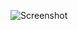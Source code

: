 ![Screenshot](https://raw.githubusercontent.com/Cryakl/Ultimate-RAT-Collection/refs/heads/main/Deeper/Deeper%201.0%20Beta9/Screenshot.png)
